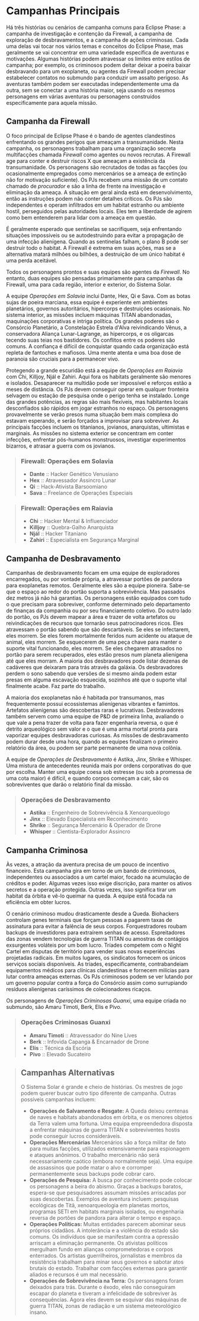 # Campanhas Principais

Há três histórias ou cenários de campanha comuns para Eclipse Phase: a campanha de investigação e contenção da Firewall, a campanha de exploração de desbravamentos, e a campanha de ações criminosas. Cada uma delas vai tocar nos vários temas e conceitos do Eclipse Phase, mas geralmente se vai concentrar em uma variedade específica de aventuras e motivações. Algumas histórias podem atravessar os limites entre estilos de campanha; por exemplo, os criminosos podem deitar deixar a poeira baixar desbravando para um exoplaneta, ou agentes da Firewall podem precisar estabelecer contatos no submundo para conduzir um assalto perigoso. As aventuras também podem ser executadas independentemente uma da outra, sem se conectar a uma história maior, seja usando os mesmos personagens em várias aventuras ou personagens construídos especificamente para aquela missão.

## Campanha da Firewall

O foco principal de Eclipse Phase é o bando de agentes clandestinos enfrentando os grandes perigos que ameaçam a transumanidade. Nesta campanha, os personagens trabalham para uma organização secreta multifacções chamada _Firewall_ como agentes ou novos recrutas. A Firewall age para conter e destruir riscos X que ameaçam a existência da transumanidade. Os personagens são recrutados de todas as facções (ou ocasionalmente empregados como mercenários se a ameaça de extinção não for motivação suficiente). Os PJs recebem uma missão de um contato chamado de _procurador_ e são a linha de frente na investigação e eliminação da ameaça. A situação em geral ainda está em desenvolvimento, então as instruções podem não conter detalhes críticos. Os PJs são independentes e operam infiltrados em um habitat estranho ou ambiente hostil, perseguidos pelas autoridades locais. Eles tem a liberdade de agirem como bem entenderem para lidar com a ameaça em questão.

É geralmente esperado que sentinelas se sacrifiquem, seja enfrentando situações impossíveis ou se autodestruindo para evitar a propagação de uma infecção alienígena. Quando as sentinelas falham, o plano B pode ser destruir todo o habitat. A Firewall é extrema em suas ações, mas se a alternativa matará milhões ou bilhões, a destruição de um único habitat é uma perda aceitável.

Todos os personagens prontos e suas equipes são agentes da _Firewall_. No entanto, duas equipes são pensadas primariamente para campanhas da Firewall, uma para cada região, interior e exterior, do Sistema Solar.

A equipe _Operações em Solavia_ inclui Dante, Hex, Qi e Sava. Com as botas sujas de poeira marciana, essa equipe é experiente em ambientes planetários, governos autoritários, hipercorps e destruições ocasionais. No sistema interior, as missões incluem máquinas TITAN abandonadas, maquinações corporativas e intriga política. Os grandes poderes são o Consórcio Planetário, a Constelação Estrela d'Alva reivindicando Vênus, a conservadora Aliança Lunar-Lagrange, as hipercorps, e os oligarcas tecendo suas teias nos bastidores. Os conflitos entre os poderes são comuns. A confiança é difícil de conquistar quando cada organização está repleta de fantoches e mafiosos. Uma mente atenta e uma boa dose de paranoia são cruciais para a permanecer vivo.

Protegendo a grande escuridão está a equipe de _Operações em Raiavia_ com Chi, Killjoy, Njál e Zahiri. Aqui fora os habitats geralmente são menores e isolados. Desaparecer na multidão pode ser impossível e reforços estão a meses de distância. Os PJs devem conseguir operar em qualquer fronteira selvagem ou estação de pesquisa onde o perigo tenha se instalado. Longe das grandes potências, as regras são mais flexíveis, mas habitantes locais desconfiados são rápidos em jogar estranhos no espaço. Os personagens provavelmente se verão presos numa situação bem mais complexa do estavam esperando, e serão forçados a improvisar para sobreviver. As principais facções incluem os titanianos, jovianos, anarquistas, ultimistas e marginais. As missões no sistema exterior se concentram em conter infecções, enfrentar pós-humanos monstruosos, investigar experimentos bizarros, e atrasar a guerra com os jovianos.

<blockquote>

### Firewall: Operações em Solavia

- **Dante** :: Hacker Genético Venusiano
- **Hex** :: Atravessador Assincro Lunar
- **Qi** :: Hack-Ativista Barsoomiano
- **Sava** :: Freelance de Operações Especiais

</blockquote>

<blockquote>

### Firewall: Operações em Raiavia

- **Chi** :: Hacker Mental & Influenciador
- **Killjoy** :: Quebra-Galho Anarquista
- **Njál** :: Hacker Titaniano
- **Zahiri** :: Especialista em Segurança Marginal

</blockquote>

## Campanha de Desbravamento

Campanhas de desbravamento focam em uma equipe de exploradores encarregados, ou por vontade própria, a atravessar portões de pandora para exoplanetas remotos. Geralmente eles são a equipe pioneira. Sabe-se que o espaço ao redor do portão suporta a sobrevivência. Mas passados dez metros já não há garantias. Os personagens estão equipados com tudo o que precisam para sobreviver, conforme determinado pelo departamento de finanças da companhia ou por seu financiamento coletivo. Do outro lado do portão, os PJs devem mapear a área e trazer de volta artefatos ou reivindicações de recursos que tornarão seus patrocinadores ricos. Eles atravessam o portão sabendo que são descartáveis. Se eles se infectarem, eles morrem. Se eles forem mortalmente feridos num acidente ou ataque de animal, eles morrem. Se esquecerem de uma peça chave para manter o suporte vital funcionando, eles morrem. Se eles chegarem atrasados no portão para serem recuperados, eles estão presos num planeta alienígena até que eles morram. A maioria dos desbravadores pode listar dezenas de cadáveres que deixaram para trás através da galáxia. Os desbravadores perdem o sono sabendo que versões de si mesmo ainda podem estar presas em alguma escavação esquecida, sozinhos até que o suporte vital finalmente acabe. Faz parte do trabalho.

A maioria dos exoplanetas não é habitada por transumanos, mas frequentemente possui ecossistemas alienígenas vibrantes e famintos. Artefatos alienígenas são descobertas raras e lucrativas. Desbravadores também servem como uma equipe de P&D de primeira linha, avaliando o que vale a pena trazer de volta para fazer engenharia reversa, o que é detrito arqueológico sem valor e o que é uma arma mortal pronta para vaporizar equipes desbravadoras curiosas. As missões de desbravamento podem durar desde uma hora, quando as equipes finalizam o primeiro relatório da área, ou podem ser parte permanente de uma nova colônia.

A equipe de _Operações de Desbravamento_ é Astika, Jinx, Shrike e Whisper. Uma mistura de antecedentes reunida mais por ordens corporativas do que por escolha. Manter uma equipe coesa sob estresse (ou sob a promessa de uma cota maior) é difícil, e quando corpos começam a cair, são os sobreviventes que darão o relatório final da missão.

<blockquote>

### Operações de Desbravamento

- **Astika** :: Engenheiro de Sobrevivência & Xenoarqueólogo
- **Jinx** :: Elevado Especialista em Reconhecimento
- **Shrike** :: Segurança Mercenário & Operador de Drone
- **Whisper** :: Cientista-Explorador Assincro

</blockquote>

## Campanha Criminosa

Às vezes, a atração da aventura precisa de um pouco de incentivo financeiro. Esta campanha gira em torno de um bando de criminosos, independentes ou associados a um cartel maior, focado na acumulação de créditos e poder. Algumas vezes isso exige discrição, para manter os ativos secretos e a operação protegida. Outras vezes, isso significa tirar um habitat da órbita e vê-lo queimar na queda. A equipe está focada na eficiência em obter lucros.

O cenário criminoso mudou drasticamente desde a Queda. Biohackers controlam genes terminais que forçam pessoas a pagarem taxas de assinatura para evitar a falência de seus corpos. Forquestradores roubam backups de investidores para extraírem senhas de acesso. Espreitadores das zonas vendem tecnologias de guerra TITAN ou amostras de contágios exsurgentes voláteis por um bom lucro. Tríades competem com o Night Cartel em disputas de território para vender suas novas experiências projetadas radicais. Em muitos lugares, os sindicatos fornecem os únicos serviços sociais disponíveis. As tríades, especificamente, contrabandeiam equipamentos médicos para clínicas clandestinas e fornecem milícias para lutar contra ameaças externas. Os PJs criminosos podem se ver lutando por um governo popular contra a força do Consórcio assim como surrupiando resíduos alienígenas caríssimos de colecionadores ricaços.

Os personagens de _Operações Criminosas Guanxi_, uma equipe criada no submundo, são Amaru Timoti, Berk, Elis e Pivo.

<blockquote>

### Operações Criminosas Guanxi

- **Amaru Timoti** :: Atravessador do Nine Lives
- **Berk** :: Infovida Capanga & Encarnador de Drone
- **Elis** :: Técnica da Escória
- **Pivo** :: Elevado Sucateiro

</blockquote>

<blockquote>

## Campanhas Alternativas

O Sistema Solar é grande e cheio de histórias. Os mestres de jogo podem querer buscar outro tipo diferente de campanha. Outras possíveis campanhas incluem:

- **Operações de Salvamento e Resgate:** A Queda deixou centenas de naves e habitats abandonados em órbita, e os menores objetos da Terra valem uma fortuna. Uma equipa empreendedora disposta a enfrentar máquinas de guerra TITAN e sobreviventes hostis pode conseguir lucros consideráveis.
- **Operações Mercenárias** Mercenários são a força militar de fato para muitas facções, utilizados extensivamente para espionagem e ataques anônimos. O trabalho mercenário não será necessariamente caótico (embora normalmente seja). Uma equipe de assassinos que pode matar o alvo e corromper permanentemente seus backups pode cobrar caro.
- **Operações de Pesquisa:** A busca por conhecimento pode colocar os personagens a beira do abismo. Graças a backups baratos, espera-se que pesquisadores assumam missões arriscadas por suas descobertas. Exemplos de aventura incluem: pesquisas ecológicas de Titã, xenoarqueologia em planetas mortos, programas SETI em habitats marginais isolados, ou engenharia reversa de portões de pandora para alterar o tempo e espaço.
- **Operações Políticas:** Muitas entidades parecem abominar seus próprios cidadãos. A intolerância e a violência do estado são comuns. Os indivíduos que se manifestam contra a opressão arriscam a eliminação permanente. Os ativistas políticos mergulham fundo em alianças comprometedoras e corpos enterrados. Os artistas guerrilheiros, jornalistas e membros da resistência trabalham para minar seus governos e sabotar atos brutais do estado. Trabalhar com facções externas para garantir aliados e recursos é um mal necessário.
- **Operações de Sobrevivência na Terra:** Os personagens foram deixados para trás. Durante o êxodo, eles não conseguiram escapar do planeta e tiveram a infelicidade de sobreviver às consequências. Agora eles devem se esquivar das máquinas de guerra TITAN, zonas de radiação e um sistema meteorológico insano.

</blockquote>
